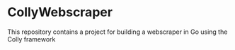 # CollyWebscraper
This repository contains a project for building a webscraper in Go using the Colly framework
